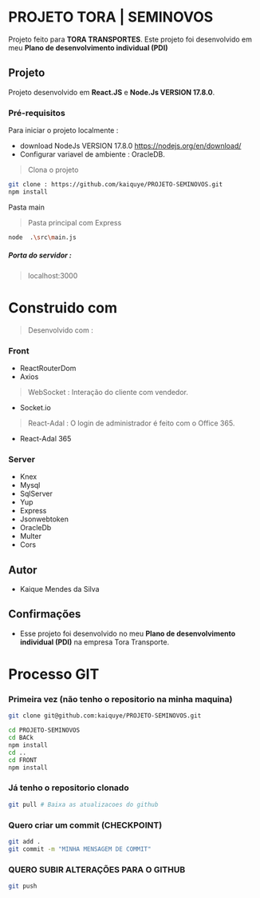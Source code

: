 
# PROJETO TORA | SEMINOVOS

Projeto feito para **TORA TRANSPORTES**. Este projeto foi desenvolvido em meu **Plano de desenvolvimento individual (PDI)** 


## Projeto

Projeto desenvolvido em **React.JS** e **Node.Js VERSION 17.8.0**. 

### Pré-requisitos

Para iniciar o projeto localmente : 
- download NodeJs VERSION 17.8.0 https://nodejs.org/en/download/ 
- Configurar variavel de ambiente : OracleDB.
> Clona o projeto
```bash 
git clone : https://github.com/kaiquye/PROJETO-SEMINOVOS.git
npm install
```
Pasta main 
> Pasta principal com Express
```bash
node  .\src\main.js
````
##### Porta do servidor : 
> localhost:3000

# **Construido com**
> Desenvolvido com : 
### Front
- ReactRouterDom
- Axios
> WebSocket : Interação do cliente com vendedor. 
- Socket.io 
> React-Adal : O login de administrador é feito com o Office 365.
- React-Adal 365 
### Server
- Knex
- Mysql
- SqlServer
- Yup
- Express
- Jsonwebtoken
- OracleDb
- Multer
- Cors


## Autor 
- Kaique Mendes da Silva

## Confirmações 
-  Esse projeto foi desenvolvido no meu **Plano de desenvolvimento individual (PDI)** na empresa Tora Transporte. 

# Processo GIT
### Primeira vez (não tenho o repositorio na minha maquina)
```bash
git clone git@github.com:kaiquye/PROJETO-SEMINOVOS.git

cd PROJETO-SEMINOVOS
cd BACk
npm install
cd ..
cd FRONT
npm install
```

### Já tenho o repositorio clonado
```bash
git pull # Baixa as atualizacoes do github
```

### Quero criar um commit (CHECKPOINT)
```bash
git add .
git commit -m "MINHA MENSAGEM DE COMMIT"
```

### QUERO SUBIR ALTERAÇÕES PARA O GITHUB
```bash
git push
```
